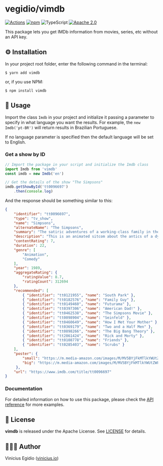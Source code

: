 # vegidio/vimdb

[![Actions](https://github.com/vegidio/nodejs-vimdb/workflows/test/badge.svg)](https://github.com/vegidio/nodejs-vimdb/actions)
[![npm](https://img.shields.io/npm/dt/vimdb.svg)](https://www.npmjs.com/package/vimdb)
![TypeScript](https://img.shields.io/npm/types/vimdb.svg)
[![Apache 2.0](https://img.shields.io/badge/license-Apache_License_2.0-blue.svg)](http://www.apache.org/licenses/LICENSE-2.0)

This package lets you get IMDb information from movies, series, etc without an API key.

## ⚙️ Installation

In your project root folder, enter the following command in the terminal:

```
$ yarn add vimdb
```
or, if you use NPM:

```
$ npm install vimdb
```

## 🤖 Usage

Import the class `Imdb` in your project and initialize it passing a parameter to specify in what language you want the results. For example, the `new Imdb('pt-BR')` will return results in Brazilian Portuguese.

If no language parameter is specified then the default language will be set to English.

### Get a show by ID

```typescript
// Import the package in your script and initialize the Imdb class
import Imdb from 'vimdb'
const imdb = new Imdb('en')

// Get the details of the show "The Simpsons"
imdb.getShowById('tt0096697')
    .then(console.log)
```

And the response should be something similar to this:

```json
{
    "identifier": "tt0096697",
    "type": "tv_show",
    "name": "Simpsons",
    "alternateName": "The Simpsons",
    "summary": "The satiric adventures of a working-class family in the misfit city of Springfield.",
    "description": "This is an animated sitcom about the antics of a dysfunctional family. Homer is the oafish unhealthy beer loving father, Marge is the hardworking homemaker wife, Bart is the perpetual ten-year-old underachiever (and proud of it), Lisa is the unappreciated eight-year-old genius, and Maggie is the cute, pacifier loving silent infant.",
    "contentRating": 7,
    "duration": 22,
    "genre": [
        "Animation",
        "Comedy"
    ],
    "year": 1989,
    "aggregateRating": {
        "ratingValue": 8.7,
        "ratingCount": 312694
    },
    "recommended": [
        { "identifier": "tt0121955", "name": "South Park" },
        { "identifier": "tt0182576", "name": "Family Guy" },
        { "identifier": "tt0149460", "name": "Futurama" },
        { "identifier": "tt0397306", "name": "American Dad!" },
        { "identifier": "tt0462538", "name": "The Simpsons Movie" },
        { "identifier": "tt0098904", "name": "Seinfeld" },
        { "identifier": "tt0460649", "name": "How I Met Your Mother" },
        { "identifier": "tt0369179", "name": "Two and a Half Men" },
        { "identifier": "tt0898266", "name": "The Big Bang Theory" },
        { "identifier": "tt2861424", "name": "Rick and Morty" },
        { "identifier": "tt0108778", "name": "Friends" },
        { "identifier": "tt0285403", "name": "Scrubs" }
    ],
    "poster": {
        "small": "https://m.media-amazon.com/images/M/MV5BYjFkMTlkYWUtZWFhNy00M2FmLThiOTYtYTRiYjVlZWYxNmJkXkEyXkFqcGdeQXVyNTAyODkwOQ@@._V1_UX182_CR0,0,182,268_AL_.jpg",
        "big": "https://m.media-amazon.com/images/M/MV5BYjFkMTlkYWUtZWFhNy00M2FmLThiOTYtYTRiYjVlZWYxNmJkXkEyXkFqcGdeQXVyNTAyODkwOQ@@._V1_SY1000_CR0,0,666,1000_AL_.jpg"
     },
    "url": "https://www.imdb.com/title/tt0096697"
}
```

### Documentation

For detailed information on how to use this package, please check the [API reference](https://vegidio.github.io/nodejs-vimdb) for more examples.

## 📝 License

**vimdb** is released under the Apache License. See [LICENSE](https://github.com/vegidio/nodejs-vimdb/blob/master/LICENSE.txt) for details.

## 👨🏾‍💻 Author

Vinicius Egidio ([vinicius.io](http://vinicius.io))